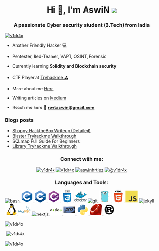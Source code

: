 <h1 align="center">Hi 👋, I'm AswiN  <img src="https://media.giphy.com/media/mGcNjsfWAjY5AEZNw6/giphy.gif" width="50"> </h1> 
<h3 align="center">A passionate Cyber security student (B.Tech) from India</h3>


<p align="left"> <a href="https://twitter.com/v1dr4x" target="blank"><img src="https://img.shields.io/twitter/follow/v1dr4x?logo=twitter&style=for-the-badge" alt="v1dr4x" /></a> </p>

-  Another Friendly Hacker 💻

-  Pentester, Red-Teamer, VAPT, OSINT, Forensic

-  Currently learning **Solidity and Blockchain security**

-  CTF Player at [Tryhackme ⛳](https://tryhackme.com/p/Aswindev)

-  More about me [Here](https://v1dr4x.github.io/)

-  Writing articles on [Medium](https://v1dr4x.medium.com/)

-  Reach me here 💬 **rootaswin@gmail.com**

### Blogs posts
<!-- BLOG-POST-LIST:START -->
- [Shoppy HacktheBox Writeup &lpar;Detailed&rpar;](https://v1dr4x.medium.com/shoppy-hackthebox-writeup-detailed-2e654e384b3e?source=rss-6f129f7feb10------2)
- [Blaster Tryhackme Walkthrough](https://systemweakness.com/blaster-tryhackme-walkthrough-81da95bb7f30?source=rss-6f129f7feb10------2)
- [SQLmap Full Guide For Beginners](https://systemweakness.com/sqlmap-full-guide-for-beginners-920934cdedac?source=rss-6f129f7feb10------2)
- [Library Tryhackme Walkthrough](https://systemweakness.com/library-tryhackme-walkthrough-c1bc39f21adc?source=rss-6f129f7feb10------2)
<!-- BLOG-POST-LIST:END -->

<h3 align="center">Connect with me:</h3>
<p align="center">
<a href="https://twitter.com/v1dr4x" target="blank"><img align="center" src="https://raw.githubusercontent.com/rahuldkjain/github-profile-readme-generator/master/src/images/icons/Social/twitter.svg" alt="v1dr4x" height="30" width="40" /></a>
<a href="https://linkedin.com/in/v1dr4x" target="blank"><img align="center" src="https://raw.githubusercontent.com/rahuldkjain/github-profile-readme-generator/master/src/images/icons/Social/linked-in-alt.svg" alt="v1dr4x" height="30" width="40" /></a>
<a href="https://instagram.com/aswinhrtlez" target="blank"><img align="center" src="https://raw.githubusercontent.com/rahuldkjain/github-profile-readme-generator/master/src/images/icons/Social/instagram.svg" alt="aswinhrtlez" height="30" width="40" /></a>
<a href="https://medium.com/@v1dr4x" target="blank"><img align="center" src="https://raw.githubusercontent.com/rahuldkjain/github-profile-readme-generator/master/src/images/icons/Social/medium.svg" alt="@v1dr4x" height="30" width="40" /></a>
</p>

<h3 align="center">Languages and Tools:</h3>
<p align="left"> <a href="https://www.gnu.org/software/bash/" target="_blank" rel="noreferrer"> <img src="https://www.vectorlogo.zone/logos/gnu_bash/gnu_bash-icon.svg" alt="bash" width="40" height="40"/> </a> <a href="https://www.cprogramming.com/" target="_blank" rel="noreferrer"> <img src="https://raw.githubusercontent.com/devicons/devicon/master/icons/c/c-original.svg" alt="c" width="40" height="40"/> </a> <a href="https://www.w3schools.com/cpp/" target="_blank" rel="noreferrer"> <img src="https://raw.githubusercontent.com/devicons/devicon/master/icons/cplusplus/cplusplus-original.svg" alt="cplusplus" width="40" height="40"/> </a> <a href="https://www.w3schools.com/cs/" target="_blank" rel="noreferrer"> <img src="https://raw.githubusercontent.com/devicons/devicon/master/icons/csharp/csharp-original.svg" alt="csharp" width="40" height="40"/> </a> <a href="https://www.w3schools.com/css/" target="_blank" rel="noreferrer"> <img src="https://raw.githubusercontent.com/devicons/devicon/master/icons/css3/css3-original-wordmark.svg" alt="css3" width="40" height="40"/> </a> <a href="https://www.docker.com/" target="_blank" rel="noreferrer"> <img src="https://raw.githubusercontent.com/devicons/devicon/master/icons/docker/docker-original-wordmark.svg" alt="docker" width="40" height="40"/> </a> <a href="https://git-scm.com/" target="_blank" rel="noreferrer"> <img src="https://www.vectorlogo.zone/logos/git-scm/git-scm-icon.svg" alt="git" width="40" height="40"/> </a> <a href="https://golang.org" target="_blank" rel="noreferrer"> <img src="https://raw.githubusercontent.com/devicons/devicon/master/icons/go/go-original.svg" alt="go" width="40" height="40"/> </a> <a href="https://www.w3.org/html/" target="_blank" rel="noreferrer"> <img src="https://raw.githubusercontent.com/devicons/devicon/master/icons/html5/html5-original-wordmark.svg" alt="html5" width="40" height="40"/> </a> <a href="https://developer.mozilla.org/en-US/docs/Web/JavaScript" target="_blank" rel="noreferrer"> <img src="https://raw.githubusercontent.com/devicons/devicon/master/icons/javascript/javascript-original.svg" alt="javascript" width="40" height="40"/> </a> <a href="https://jekyllrb.com/" target="_blank" rel="noreferrer"> <img src="https://www.vectorlogo.zone/logos/jekyllrb/jekyllrb-icon.svg" alt="jekyll" width="40" height="40"/> </a> <a href="https://www.linux.org/" target="_blank" rel="noreferrer"> <img src="https://raw.githubusercontent.com/devicons/devicon/master/icons/linux/linux-original.svg" alt="linux" width="40" height="40"/> </a> <a href="https://www.mysql.com/" target="_blank" rel="noreferrer"> <img src="https://raw.githubusercontent.com/devicons/devicon/master/icons/mysql/mysql-original-wordmark.svg" alt="mysql" width="40" height="40"/> </a> <a href="https://nextjs.org/" target="_blank" rel="noreferrer"> <img src="https://cdn.worldvectorlogo.com/logos/nextjs-2.svg" alt="nextjs" width="40" height="40"/> </a> <a href="https://nodejs.org" target="_blank" rel="noreferrer"> <img src="https://raw.githubusercontent.com/devicons/devicon/master/icons/nodejs/nodejs-original-wordmark.svg" alt="nodejs" width="40" height="40"/> </a> <a href="https://www.php.net" target="_blank" rel="noreferrer"> <img src="https://raw.githubusercontent.com/devicons/devicon/master/icons/php/php-original.svg" alt="php" width="40" height="40"/> </a> <a href="https://www.python.org" target="_blank" rel="noreferrer"> <img src="https://raw.githubusercontent.com/devicons/devicon/master/icons/python/python-original.svg" alt="python" width="40" height="40"/> </a> <a href="https://www.ruby-lang.org/en/" target="_blank" rel="noreferrer"> <img src="https://raw.githubusercontent.com/devicons/devicon/master/icons/ruby/ruby-original.svg" alt="ruby" width="40" height="40"/> </a> <a href="https://www.rust-lang.org" target="_blank" rel="noreferrer"> <img src="https://raw.githubusercontent.com/devicons/devicon/master/icons/rust/rust-plain.svg" alt="rust" width="40" height="40"/> </a> </p>


<p><img align="center" src="https://github-readme-stats.vercel.app/api/top-langs?username=v1dr4x&show_icons=true&locale=en&layout=compact" alt="v1dr4x" /></p>

<p>&nbsp;<img align="center" src="https://github-readme-stats.vercel.app/api?username=v1dr4x&show_icons=true&locale=en" alt="v1dr4x" /></p>

<p><img align="center" src="https://github-readme-streak-stats.herokuapp.com/?user=v1dr4x&" alt="v1dr4x" /></p>

